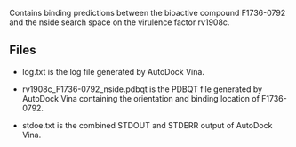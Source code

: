 Contains binding predictions between the bioactive compound F1736-0792 and the nside search space on the virulence factor rv1908c.

## Files

- log.txt is the log file generated by AutoDock Vina.

- rv1908c_F1736-0792_nside.pdbqt is the PDBQT file generated by AutoDock Vina containing the orientation and binding location of F1736-0792.

- stdoe.txt is the combined STDOUT and STDERR output of AutoDock Vina.

